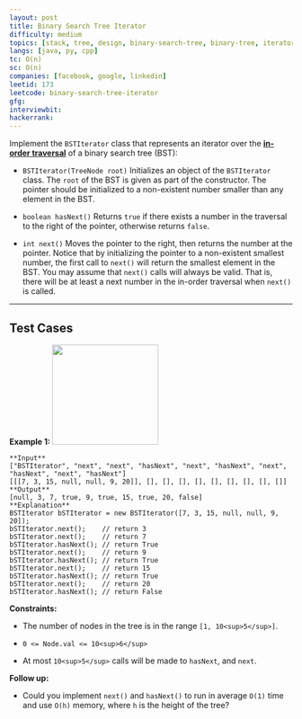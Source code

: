 ```yaml
---
layout: post
title: Binary Search Tree Iterator
difficulty: medium
topics: [stack, tree, design, binary-search-tree, binary-tree, iterator]
langs: [java, py, cpp]
tc: O(n)
sc: O(n)
companies: [facebook, google, linkedin]
leetid: 173
leetcode: binary-search-tree-iterator
gfg: 
interviewbit: 
hackerrank: 
---
```

Implement the `BSTIterator` class that represents an iterator over the **<a href="https://en.wikipedia.org/wiki/Tree_traversal#In-order_(LNR)" target="_blank">in-order traversal</a>** of a binary search tree (BST):
	
* `BSTIterator(TreeNode root)` Initializes an object of the `BSTIterator` class. The `root` of the BST is given as part of the constructor. The pointer should be initialized to a non-existent number smaller than any element in the BST.
	
* `boolean hasNext()` Returns `true` if there exists a number in the traversal to the right of the pointer, otherwise returns `false`.
	
* `int next()` Moves the pointer to the right, then returns the number at the pointer.
Notice that by initializing the pointer to a non-existent smallest number, the first call to `next()` will return the smallest element in the BST.
You may assume that `next()` calls will always be valid. That is, there will be at least a next number in the in-order traversal when `next()` is called.
 
---
## Test Cases
**Example 1:**
<img alt="" src="https://assets.leetcode.com/uploads/2018/12/25/bst-tree.png" style="width: 189px; height: 178px;" />
```
**Input**
["BSTIterator", "next", "next", "hasNext", "next", "hasNext", "next", "hasNext", "next", "hasNext"]
[[[7, 3, 15, null, null, 9, 20]], [], [], [], [], [], [], [], [], []]
**Output**
[null, 3, 7, true, 9, true, 15, true, 20, false]
**Explanation**
BSTIterator bSTIterator = new BSTIterator([7, 3, 15, null, null, 9, 20]);
bSTIterator.next();    // return 3
bSTIterator.next();    // return 7
bSTIterator.hasNext(); // return True
bSTIterator.next();    // return 9
bSTIterator.hasNext(); // return True
bSTIterator.next();    // return 15
bSTIterator.hasNext(); // return True
bSTIterator.next();    // return 20
bSTIterator.hasNext(); // return False
```
 
**Constraints:**
	
* The number of nodes in the tree is in the range `[1, 10<sup>5</sup>]`.
	
* `0 <= Node.val <= 10<sup>6</sup>`
	
* At most `10<sup>5</sup>` calls will be made to `hasNext`, and `next`.
 
**Follow up:**
	
* Could you implement `next()` and `hasNext()` to run in average `O(1)` time and use `O(h)` memory, where `h` is the height of the tree?

